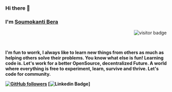 ### Hi there 👋
### I'm [Soumokanti Bera](https://www.github.com/Soumokanti123) 
<p align="right"><img src="https://visitor-badge.laobi.icu/badge?page_id=Soumokanti123" alt="visitor badge"/></p>
 <br><strong> 
 
I'm fun to worrk, I always like to learn new things from others as much as helping others solve their problems. You know what else is fun! Learning code is. Let's work for a better OpenSource, decentralized Future. A world where everything is free to experiment, learn, survive and thrive. Let's code for community. <strong></br>
 
[![GitHub followers](https://img.shields.io/github/followers/Soumokanti123?style=social)](https://www.github.com/Soumokanti123)
[![Linkedin Badge](https://img.shields.io/badge/-sriharikapu-blue?style=flat-square&logo=Linkedin&logoColor=white&link=https://www.linkedin.com/in/sriharikapu/)]

